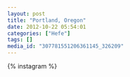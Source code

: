 ```yaml
---
layout: post
title: "Portland, Oregon"
date: 2012-10-22 05:54:01
categories: ["Hefe"]
tags: []
media_id: "307781551206361145_326209"
---
```


{% instagram %}
